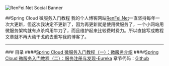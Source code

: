 ![RenFei.Net Social Banner](https://cdn.renfei.net/upload/image/2020/20200207204317.jpg)

##Spring Cloud 微服务入门教程
我的个人博客网站[RenFei.Net](https://www.renfei.net)一直坚持每年一次大更新，但这次我决定不更新了，因为再更新就是使用微服务了，一个小网站用微服务架构就有点杀鸡用牛刀了，而且维护起来比较费时费力。所以直接写成教程文章就不再大动干戈的去重写我的博客了。

---

### 目录
####[Spring Cloud 微服务入门教程（一）：微服务介绍](https://www.renfei.net/posts/1003316)
####[Spring Cloud 微服务入门教程（二）：服务注册与发现-Eureka](https://www.renfei.net/posts/1003320) 章节代码：[Github](https://github.com/NeilRen/SpringCloudDemo/tree/feature/eureka)

